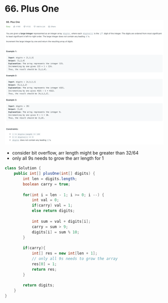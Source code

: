 # 66. Plus One

![Untitled](66%20Plus%20One%2055d413f6ab37469c81a4aa20336b9c31/Untitled.png)

- consider bit overflow, arr length might be greater than 32/64
- only all 9s needs to grow the arr length for 1

```java
class Solution {
    public int[] plusOne(int[] digits) {
        int len = digits.length;
        boolean carry = true;
        
        for(int i = len - 1; i >= 0; i --) {
            int val = 0;
            if(carry) val = 1;
            else return digits;
           
            int sum = val + digits[i];
            carry = sum > 9;
            digits[i] = sum % 10;
        }
        
        if(carry){
            int[] res = new int[len + 1];
            // only all 9s needs to grow the array
            res[0] = 1;
            return res;
        }
        
        return digits;
    }
}
```